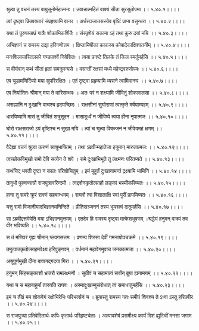 श्रुत्वा तु वचनं तस्य वायुसूनोर्महात्मनः ।
उवाचात्महितं वाक्यं सीता सुरसुतोपमा ।। ५.४०.१।।।।

त्वां दृष्ट्वा प्रियवक्तारं संप्रहृष्यामि वानर ।
अर्धसञ्जातसस्येव वृष्टिं प्राप्य वसुन्धरा ।। ५.४०.२।।।।

यथा तं पुरुषव्याघ्रं गात्रैः शोकाभिकर्शितैः ।
संस्पृशेयं सकामा ऽहं तथा कुरु दयां मयि ।। ५.४०.३।।।।

अभिज्ञानं च रामस्य दद्या हरिगणोत्तम ।
क्षिप्तामिषीकां काकस्य कोपादेकाक्षिशातनीम् ।। ५.४०.४।।।।

मनःशिलायास्तिलको गण्डपार्श्वे निवेशितः ।
त्वया प्रनष्टे तिलके तं किल स्मर्तुमर्हसि ।। ५.४०.५।।।।

स वीर्यवान् कथं सीतां हृतां समनुमन्यसे ।
वसन्तीं रक्षसां मध्ये महेन्द्रवरुणोपमः ।। ५.४०.६।।।।

एष चूडामणिर्दिव्यो मया सुपरिरक्षितः ।
एतं दृष्ट्वा प्रहृष्यामि व्यसने त्वामिवानघ ।। ५.४०.७।।।।

एष निर्यातितः श्रीमान् मया ते वारिसम्भवः ।
अतः परं न शक्ष्यामि जीवितुं शोकलालसा ।। ५.४०.८।।।।

असह्यानि न दुःखानि वाचश्च हृदयच्छिदः ।
राक्षसीनां सुघोराणां त्वत्कृते मर्षयाम्यहम् ।। ५.४०.९।।।।

धारयिष्यामि मासं तु जीवितं शत्रुसूदन ।
मासादूर्ध्वं न जीविष्ये त्वया हीना नृपात्मज ।। ५.४०.१०।।।।

घोरो राक्षसराजो ऽयं दृष्टिश्च न सुखा मयि ।
त्वां च श्रुत्वा विषज्जनं न जीवेयमहं क्षणम् ।। ५.४०.११।।।।

वैदेह्या वचनं श्रुत्वा करुणं साश्रुभाषितम् ।
तथा ऽब्रवीन्महातेजा हनुमान् मारुतात्मजः ।। ५.४०.१२।।।।

त्वच्छोकविमुखो रामो देवि सत्येन ते शपे ।
रामे दुःखाभिभूते तु लक्ष्मणः परितप्यते ।। ५.४०.१३।।।।

कथंचिद् भवती दृष्टा न कालः परिशोचितुम् ।
इमं मुहूर्तं दुःखानामन्तं द्रक्ष्यामि भामिनि ।। ५.४०.१४।।।।

तावुभौ पुरुषव्याघ्रौ राजपुत्रावरिन्दमौ ।
त्वद्दर्शनकृतोत्साहौ लङ्कां भस्मीकरिष्यतः ।। ५.४०.१५।।।।

हत्वा तु समरे क्रूरं रावणं सहबान्धवम् ।
राघवौ त्वां विशालाक्षि स्वां पुरीं प्रापयिष्यतः ।। ५.४०.१६।।।।

यत्तु रामो विजानीयादभिज्ञानमनिन्दिते ।
प्रीतिसञ्जननं तस्य भूयस्त्वं दातुमर्हसि ।। ५.४०.१७।।।।

सा ऽब्रवीद्दत्तमेवेति मया ऽभिज्ञानमुत्तमम् ।
एतदेव हि रामस्य दृष्ट्वा मत्केशभूषणम् ।श्रद्धेयं हनुमन् वाक्यं तव वीर भविष्यति ।। ५.४०.१८।।।।

स तं मणिवरं गृह्य श्रीमान् प्लवगसत्तमः ।
प्रणम्य शिरसा देवीं गमनायोपचक्रमे ।। ५.४०.१९।।।।

तमुत्पातकृतोत्साहमवेक्ष्य हरिपुङ्गवम् ।
वर्धमानं महावेगमुवाच जनकात्मजा ।। ५.४०.२०।।।।

अश्रुपूर्णमुखी दीना बाष्पगद्गदया गिरा ।
। ५.४०.२१।।।।

हनुमन् सिंहसङ्काशौ भ्रातरौ रामलक्ष्मणौ ।
सुग्रीवं च सहामात्वं सर्वान् ब्रूया ह्यनामयम् ।। ५.४०.२२।।।।

यथा च स महाबाहुर्मां तारयति राघवः ।
अस्माद्दुःखाम्बुसंरोधात् त्वं समाधातुमर्हसि ।। ५.४०.२३।।।।

इमं च तीव्रं मम शोकवेगं रक्षोभिरेभिः परिभर्त्सनं च ।
ब्रूयास्तु रामस्य गतः समीपं शिवश्च ते ऽध्वा ऽस्तु हरिप्रवीर ।। ५.४०.२४।।।।

स राजपुत्र्या प्रतिवेदितार्थः कपिः कृतार्थः परिहृष्टचेताः ।
अल्पावशेषं प्रसमीक्ष्य कार्यं दिशं ह्युदिचीं मनसा जगाम ।। ५.४०.२५।।

